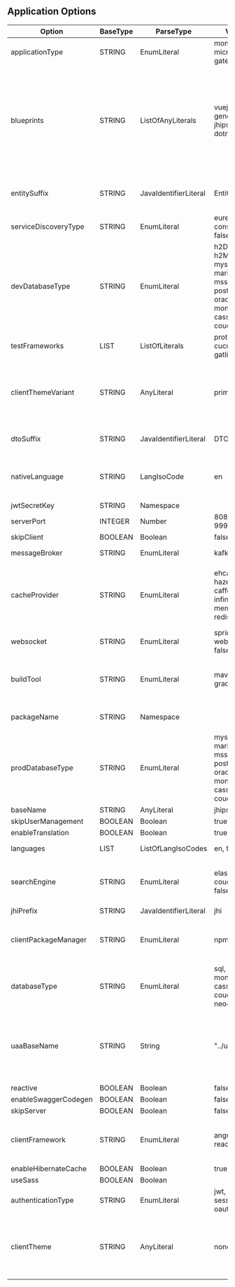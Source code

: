##  Application Options
| Option               | BaseType | ParseType             | Values                                                                               | Description                                                                                                                                     |
| -------------------- | -------- | --------------------- | ------------------------------------------------------------------------------------ | ----------------------------------------------------------------------------------------------------------------------------------------------- |
| applicationType      | STRING   | EnumLiteral           | monolith, microservice, gateway, uaa                                                    | One of the listed values                                                                                                                        |
| blueprints           | STRING   | ListOfAnyLiterals     | vuejs, generator-jhipster-dotnetcore                                                  | Any blueprint identifier e.g. [vuejs] or [vuejs,  generator-jhipster-dotnetcore]. Please note that the prefix 'generator-jhipster-' is optional. |
| entitySuffix         | STRING   | JavaIdentifierLiteral | Entity                                                                               | Suffix for entities. false for empty string                                                                                                     |
| serviceDiscoveryType | STRING   | EnumLiteral           | eureka, consul, no, false                                                               | One of the listed values                                                                                                                        |
| devDatabaseType      | STRING   | EnumLiteral           | h2Disk, h2Memory, mysql, mariadb, mssql, postgresql, oracle, no, mongodb, cassandra, couchbase | One of the listed values or one of the prod database type                                                                                       |
| testFrameworks       | LIST     | ListOfLiterals        | protractor, cucumber, gatling                                                          | Braces mandatory                                                                                                                                |
| clientThemeVariant   | STRING   | AnyLiteral            | primary                                                                              | You can put whatever value you want,  provided you know it will work (like dark,  or light)                                                       |
| dtoSuffix            | STRING   | JavaIdentifierLiteral | DTO                                                                                  | Suffix for DTOs. false for empty string                                                                                                         |
| nativeLanguage       | STRING   | LangIsoCode           | en                                                                                   | One of the languages as ISO code supported by JHipster                                                                                          |
| jwtSecretKey         | STRING   | Namespace             |                                                                                      |                                                                                                                                                 |
| serverPort           | INTEGER  | Number                | 8080, 8081, 9999                                                                       | Depends on the app type                                                                                                                         |
| skipClient           | BOOLEAN  | Boolean               | false                                                                                | true or false                                                                                                                                   |
| messageBroker        | STRING   | EnumLiteral           | kafka, false                                                                          | One of the listed values                                                                                                                        |
| cacheProvider        | STRING   | EnumLiteral           | ehcache, hazelcast, caffeine, infinispan, memcached, redis, no                             | One of the listed values,  ehcache for monoliths and gateways,  hazelcast otherwise                                                               |
| websocket            | STRING   | EnumLiteral           | spring-websocket, false                                                               |                                                                                                                                                 |
| buildTool            | STRING   | EnumLiteral           | maven, gradle                                                                         | One of the listed values or one of the prod database type                                                                                       |
| packageName          | STRING   | Namespace             |                                                                                      | Sets the packageFolder option                                                                                                                   |
| prodDatabaseType     | STRING   | EnumLiteral           | mysql, mariadb, mssql, postgresql, oracle, no, mongodb, cassandra, couchbase                 | One of the listed values or one of the prod database type                                                                                       |
| baseName             | STRING   | AnyLiteral            | jhipster                                                                             |                                                                                                                                                 |
| skipUserManagement   | BOOLEAN  | Boolean               | true                                                                                 |                                                                                                                                                 |
| enableTranslation    | BOOLEAN  | Boolean               | true                                                                                 |                                                                                                                                                 |
| languages            | LIST     | ListOfLangIsoCodes    | en, fr                                                                                | Braces are mandatory                                                                                                                            |
| searchEngine         | STRING   | EnumLiteral           | elasticsearch, couchbase, false                                                        | One of the listed values or one of the prod database type                                                                                       |
| jhiPrefix            | STRING   | JavaIdentifierLiteral | jhi                                                                                  |                                                                                                                                                 |
| clientPackageManager | STRING   | EnumLiteral           | npm, yarn                                                                             | One of the listed values or one of the prod database type                                                                                       |
| databaseType         | STRING   | EnumLiteral           | sql, mongodb, cassandra, couchbase, neo4j, no                                             | One of the listed values or one of the prod database type                                                                                       |
| uaaBaseName          | STRING   | String                | "../uaa"                                                                             | Mandatory for gateway and microservices if auth type is uaa,  must be between double-quotes                                                      |
| reactive             | BOOLEAN  | Boolean               | false                                                                                | true or false                                                                                                                                   |
| enableSwaggerCodegen | BOOLEAN  | Boolean               | false                                                                                | true or false                                                                                                                                   |
| skipServer           | BOOLEAN  | Boolean               | false                                                                                | true or false                                                                                                                                   |
| clientFramework      | STRING   | EnumLiteral           | angularX, react                                                                       | One of the listed values or one of the prod database type                                                                                       |
| enableHibernateCache | BOOLEAN  | Boolean               | true                                                                                 | true or false                                                                                                                                   |
| useSass              | BOOLEAN  | Boolean               |                                                                                      | true or false                                                                                                                                   |
| authenticationType   | STRING   | EnumLiteral           | jwt, uaa, session, oauth2                                                               | uaa for UAA apps,  jwt otherwise                                                                                                                 |
| clientTheme          | STRING   | AnyLiteral            | none                                                                                 | You can put whatever value you want,  provided you know it will work (like yeti)                                                                 |
